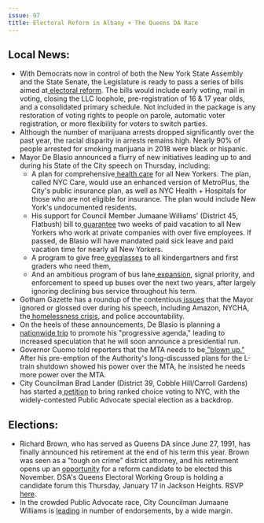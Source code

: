 ```yaml
---
issue: 97
title: Electoral Reform in Albany + The Queens DA Race
---
```


## Local News:
-   With Democrats now in control of both the New York State Assembly and the State Senate, the Legislature is ready to pass a series of bills aimed at[  electoral reform](https://m.timesunion.com/news/article/Legislature-to-tackle-electoral-reform-on-Monday-13521663.php). The bills would include early voting, mail in voting, closing the LLC loophole, pre-registration of 16 & 17 year olds, and a consolidated primary schedule. Not included in the package is any restoration of voting rights to people on parole, automatic voter registration, or more flexibility for voters to switch parties.
-   Although the number of marijuana arrests dropped significantly over the past year, the racial disparity in arrests remains high. Nearly 90% of people arrested for smoking marijuana in 2018 were black or hispanic.
-   Mayor De Blasio announced a flurry of new initiatives leading up to and during his State of the City speech on Thursday, including:
    -   A plan for comprehensive[  health care](http://gothamist.com/2019/01/08/nyc_care_health_insurance.php?sf97343568=1&fbclid=IwAR1FYVeqSqajfUkNHa9zsVheA2tzVSHEQxRsoWsUPgoPijlW_EgbBokTqe8) for all New Yorkers. The plan, called NYC Care, would use an enhanced version of MetroPlus, the City's public insurance plan, as well as NYC Health + Hospitals for those who are not eligible for insurance. The plan would include New York's undocumented residents.
    -   His support for Council Member Jumaane Williams' (District 45, Flatbush) bill to[  guarantee](http://gothamist.com/2019/01/09/paid_time_off_nyc_de_blasio.php) two weeks of paid vacation to all New Yorkers who work at private companies with over five employees. If passed, de Blasio will have mandated paid sick leave and paid vacation time for nearly all New Yorkers.
    -   A program to give free[  eyeglasses](https://chalkbeat.org/posts/ny/2019/01/10/free-eyeglasses-new-york-city-schools/) to all kindergartners and first graders who need them,
    -   And an ambitious program of bus lane[  expansion](https://www.amny.com/transit/bus-service-nyc-1.25750709), signal priority, and enforcement to speed up buses over the next two years, after largely ignoring declining bus service throughout his term.
-   Gotham Gazette has a roundup of the contentious[  issues](http://www.gothamgazette.com/city/8192-de-blasio-gives-little-mention-to-several-major-challenges-in-state-of-the-city-speech) that the Mayor ignored or glossed over during his speech, including Amazon, NYCHA, the[  homelessness crisis](https://citylimits.org/2018/10/02/cityviews-de-blasio-has-no-comprehensive-plan-to-rehouse-the-homeless/?fbclid=IwAR0PKHDvhaZpjzPW6nwIPherVd2ythhGWUegfFTp-1NZA9hIPArWDsMg6Tc), and police accountability.
-   On the heels of these announcements, De Blasio is planning a[  nationwide trip](https://www.nydailynews.com/news/politics/ny-pol-deblasio-president-paid-vacation-20190109-story.html) to promote his "progressive agenda," leading to increased speculation that he will soon announce a presidential run.
-   Governor Cuomo told reporters that the MTA needs to be[  "blown up."](https://www.nydailynews.com/new-york/ny-metro-cuomo-mta-blow-it-up-20190107-story.html) After his pre-emption of the Authority's long-discussed plans for the L-train shutdown showed his power over the MTA, he insisted he needs more power over the MTA.
-   City Councilman Brad Lander (District 39, Cobble Hill/Carroll Gardens) has started a[  petition](https://www.landerfornyc.com/rcv) to bring ranked choice voting to NYC, with the widely-contested Public Advocate special election as a backdrop.

## Elections:
-   Richard Brown, who has served as Queens DA since June 27, 1991, has finally announced his retirement at the end of his term this year. Brown was seen as a "tough on crime" district attorney, and his retirement opens up an [opportunity](https://www.nytimes.com/2019/01/09/nyregion/queens-district-attorney-richard-brown.html) for a reform candidate to be elected this November. DSA's Queens Electoral Working Group is holding a candidate forum this Thursday, January 17 in Jackson Heights. RSVP [here](https://actionnetwork.org/events/queens-dsa-district-attorney-forum).
-   In the crowded Public Advocate race, City Councilman Jumaane Williams is [leading](https://www.cityandstateny.com/articles/politics/campaigns-elections/new-york-city-public-advocate-endorsements.html) in number of endorsements, by a wide margin.  
